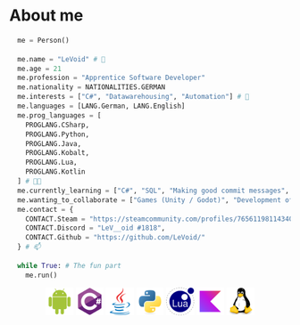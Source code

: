 <h1>About me</h1>

```python
  me = Person()
  
  me.name = "LeVoid" # 👋
  me.age = 21
  me.profession = "Apprentice Software Developer"
  me.nationality = NATIONALITIES.GERMAN
  me.interests = ["C#", "Datawarehousing", "Automation"] # 👀
  me.languages = [LANG.German, LANG.English]
  me.prog_languages = [
    PROGLANG.CSharp,
    PROGLANG.Python,
    PROGLANG.Java,
    PROGLANG.Kobalt,
    PROGLANG.Lua,
    PROGLANG.Kotlin
  ] # 👨‍🏫
  me.currently_learning = ["C#", "SQL", "Making good commit messages", "Linux", "Android Studio"] # 🌱
  me.wanting_to_collaborate = ["Games (Unity / Godot)", "Development of useful tools", "Open source projects"] # 💞️
  me.contact = {
    CONTACT.Steam = "https://steamcommunity.com/profiles/76561198114340829/",
    CONTACT.Discord = "LeV__oid #1818",
    CONTACT.Github = "https://github.com/LeVoid/"
  } # 📫
  
  while True: # The fun part
    me.run()
```

<p align="center">
  <img src="https://github.com/devicons/devicon/blob/master/icons/android/android-original.svg" alt="android" width="50px" height="50px"></img>
  <img src="https://github.com/devicons/devicon/blob/master/icons/csharp/csharp-original.svg" alt="csharp" width="50px" height="50px"></img>
  <img src="https://github.com/devicons/devicon/blob/master/icons/java/java-original.svg" alt="java" width="50px" height="50px"></img>
  <img src="https://github.com/devicons/devicon/blob/master/icons/python/python-original.svg" alt="python" width="50px" height="50px"></img>
  <img src="https://github.com/devicons/devicon/blob/master/icons/lua/lua-original-wordmark.svg" alt="lua" width="50px" height="50px"></img>
  <img src="https://github.com/devicons/devicon/blob/master/icons/kotlin/kotlin-original.svg" alt="kotlin" width="50px" height="50px"></img>
  <img src="https://github.com/devicons/devicon/blob/master/icons/linux/linux-original.svg" alt="linux/tux" width="50px" height="50px"></img>
</p>

